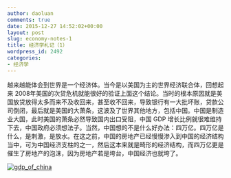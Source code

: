 ```yaml
---
author: daoluan
comments: true
date: 2015-12-27 14:52:02+00:00
layout: post
slug: economy-notes-1
title: 经济学札记（1）
wordpress_id: 2492
categories:
- 经济学
---
```


越来越能体会到世界是一个经济体。当今是以美国为主的世界经济联合体，回想起来 2008年美国的次贷危机就能很好的验证上面这个结论。当时的根本原因就是美国放贷放得太多而来不及收回来，甚至收不回来，导致银行有一大批坏账，贷款公司倒闭，最后就是美国的大萧条，这波及了世界其他地方，包括中国。中国是制造业大国，此时美国的萧条必然导致国内出口受阻，中国 GDP 增长比例就很难维持下去，中国政府必须想法子。当然，中国想的不是什么好办法：四万亿。四万亿是什么，是刺激，是放水。在这之前，中国的房地产已经慢慢渗入到中国的经济结构当中，可为中国经济支柱的之一，然后这本来就是畸形的经济结构，而四万亿更是催生了房地产的泡沫，因为房地产若是垮台，中国经济也就垮了。

[![gdp_of_china](http://daoluan.net/images/blog/2015/12/gdp_of_china.png)](http://daoluan.net/images/blog/2015/12/gdp_of_china.png)
